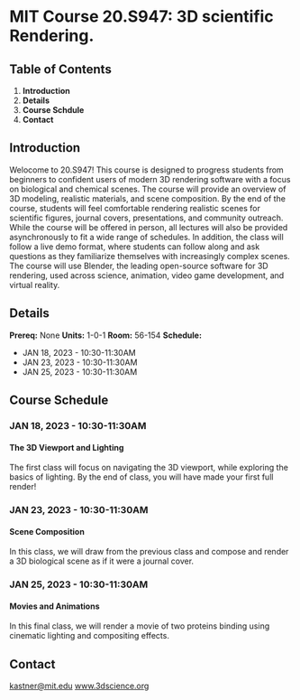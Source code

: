 # MIT Course 20.S947: 3D scientific Rendering.


## Table of Contents
1. **Introduction**
2. **Details**
3. **Course Schdule**
4. **Contact**


## Introduction
Welocome to 20.S947! This course is designed to progress students from beginners to confident users of modern 3D rendering software with a focus on biological and chemical scenes. The course will provide an overview of 3D modeling, realistic materials, and scene composition. By the end of the course, students will feel comfortable rendering realistic scenes for scientific figures, journal covers, presentations, and community outreach. While the course will be offered in person, all lectures will also be provided asynchronously to fit a wide range of schedules. In addition, the class will follow a live demo format, where students can follow along and ask questions as they familiarize themselves with increasingly complex scenes. The course will use Blender, the leading open-source software for 3D rendering, used across science, animation, video game development, and virtual reality.


## Details
**Prereq:** None
**Units:** 1-0-1
**Room:** 56-154
**Schedule:**
* JAN 18, 2023 - 10:30-11:30AM
* JAN 23, 2023 - 10:30-11:30AM
* JAN 25, 2023 - 10:30-11:30AM


## Course Schedule
### JAN 18, 2023 - 10:30-11:30AM
#### The 3D Viewport and Lighting
The first class will focus on navigating the 3D viewport, while exploring the basics of lighting. By the end of class, you will have made your first full render!

### JAN 23, 2023 - 10:30-11:30AM
#### Scene Composition
In this class, we will draw from the previous class and compose and render a 3D biological scene as if it were a journal cover.

### JAN 25, 2023 - 10:30-11:30AM
#### Movies and Animations
In this final class, we will render a movie of two proteins binding using cinematic lighting and compositing effects.


## Contact
kastner@mit.edu
www.3dscience.org

